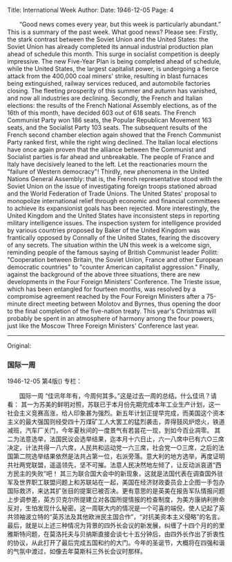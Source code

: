 Title: International Week
Author:
Date: 1946-12-05
Page: 4

　　“Good news comes every year, but this week is particularly abundant.” This is a summary of the past week. What good news? Please see:
    Firstly, the stark contrast between the Soviet Union and the United States: the Soviet Union has already completed its annual industrial production plan ahead of schedule this month. This surge in socialist competition is deeply impressive. The new Five-Year Plan is being completed ahead of schedule, while the United States, the largest capitalist power, is undergoing a fierce attack from the 400,000 coal miners' strike, resulting in blast furnaces being extinguished, railway services reduced, and automobile factories closing. The fleeting prosperity of this summer and autumn has vanished, and now all industries are declining.
    Secondly, the French and Italian elections: the results of the French National Assembly elections, as of the 16th of this month, have decided 603 out of 618 seats. The French Communist Party won 186 seats, the Popular Republican Movement 163 seats, and the Socialist Party 103 seats. The subsequent results of the French second chamber election again showed that the French Communist Party ranked first, while the right wing declined. The Italian local elections have once again proven that the alliance between the Communist and Socialist parties is far ahead and unbreakable. The people of France and Italy have decisively leaned to the left. Let the reactionaries mourn the "failure of Western democracy"!
    Thirdly, new phenomena in the United Nations General Assembly: that is, the French representative stood with the Soviet Union on the issue of investigating foreign troops stationed abroad and the World Federation of Trade Unions. The United States' proposal to monopolize international relief through economic and financial committees to achieve its expansionist goals has been rejected. More interestingly, the United Kingdom and the United States have inconsistent steps in reporting military intelligence issues. The inspection system for intelligence provided by various countries proposed by Baker of the United Kingdom was frantically opposed by Connally of the United States, fearing the discovery of any secrets. The situation within the UN this week is a welcome sign, reminding people of the famous saying of British Communist leader Pollitt: "Cooperation between Britain, the Soviet Union, France and other European democratic countries" to "counter American capitalist aggression."
    Finally, against the background of the above three situations, there are new developments in the Four Foreign Ministers' Conference. The Trieste issue, which has been entangled for fourteen months, was resolved by a compromise agreement reached by the Four Foreign Ministers after a 75-minute direct meeting between Molotov and Byrnes, thus opening the door to the final completion of the five-nation treaty. This year's Christmas will probably be spent in an atmosphere of harmony among the four powers, just like the Moscow Three Foreign Ministers' Conference last year.



<hr /> 

Original: 


### 国际一周

1946-12-05
第4版()
专栏：

　　国际一周
    “佳讯年年有，今周何其多。”这是过去一周的总结。什么佳讯？请看：
    其一为苏美的鲜明对照，苏联已于本月份先期完成本年工业生产计划，这一社会主义竞赛高涨，给人印象甚为强烈。新五年计划正提早完成，而美国这个资本主义的最大强国则经受四十万煤矿工人大罢工的猛烈袭击，弄得鼓风炉熄火，铁道减班，汽车厂关门，今年夏秋间的一度景气有若昙花一现，到如今百业凋零。
    其二为法意选举，法国民议会选举结果，迄本月十六日止，六一八席中已有六○三席决定，计法共得一八六席，人民共和运动党一六三席，社会党一○三席，之后的法国第二院选举结果依然是法共占第一位，右派旁落。意大利的地方选举，再度证明共社两党联盟，遥遥领先，坚不可摧。法意人民决然地左倾了，让反动派哀道“西方民主的失败”吧！
    其三为联合国大会中的新现象，这就是法国代表在调查国外驻军及世界职工联盟问题上和苏联站在一起，美国在经济财政委员会上企图一手包办国际救济，来达其扩张目的提案已被否决。更有意思的是英美在报告军队情报问题上步调参差，英方贝克尔所提建立对各国所提情报的检查制度，为美方康纳利拚命反对，生怕发现什么秘密。这一周联大内的情况是一个可喜的端倪，使人记起了英共领袖波立特的“英苏法及其他欧洲民主国合作”，“对抗美资本主义侵略”的名言。
    最后，就是以上述三种情况为背景的四外长会议的新发展，纠缠了十四个月的的里雅斯特问题，在莫洛托夫与贝纳斯直接会谈七十五分钟后，由四外长作出了折衷性的协议，从此打开了最后完成五国和约的大门。今年的圣诞节，大概将在四强和谐的气氛中渡过，如像去年莫斯科三外长会议时那样。
